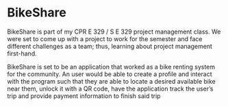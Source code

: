 # BikeShare

BikeShare is part of my CPR E 329 / S E 329 project management class. We were set to come up with a project to work for the semester and face different challenges as a team; thus, learning about project management first-hand.

BikeShare is set to be an application that worked as a bike renting system for the community. An user would be able to create a profile and interact with the program such that they are able to locate a desired available bike near them, unlock it with a QR code, have the application track the user’s trip and provide payment information to finish said trip

